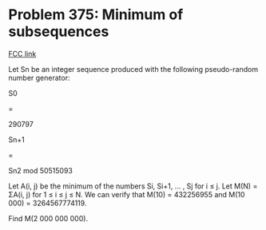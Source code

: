 # Problem 375: Minimum of subsequences

[FCC link](https://www.freecodecamp.org/learn/coding-interview-prep/project-euler/problem-375-minimum-of-subsequences)

Let Sn be an integer sequence produced with the following pseudo-random number
generator:

S0

\=

290797

Sn+1

\=

Sn2 mod 50515093

Let A(i, j) be the minimum of the numbers Si, Si+1, ... , Sj for i ≤ j. Let M(N)
= ΣA(i, j) for 1 ≤ i ≤ j ≤ N. We can verify that M(10) = 432256955 and M(10 000)
= 3264567774119.

Find M(2 000 000 000).
